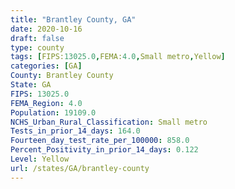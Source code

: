 ```yaml
---
title: "Brantley County, GA"
date: 2020-10-16
draft: false
type: county
tags: [FIPS:13025.0,FEMA:4.0,Small metro,Yellow]
categories: [GA]
County: Brantley County
State: GA
FIPS: 13025.0
FEMA_Region: 4.0
Population: 19109.0
NCHS_Urban_Rural_Classification: Small metro
Tests_in_prior_14_days: 164.0
Fourteen_day_test_rate_per_100000: 858.0
Percent_Positivity_in_prior_14_days: 0.122
Level: Yellow
url: /states/GA/brantley-county
---
```



